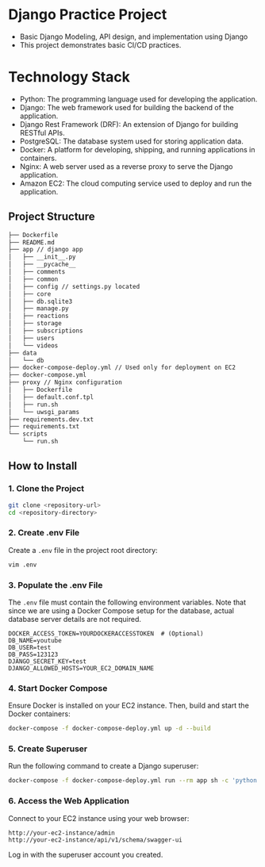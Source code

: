 # Django Practice Project

- Basic Django Modeling, API design, and implementation using Django
- This project demonstrates basic CI/CD practices.


# Technology Stack
- Python: The programming language used for developing the application.
- Django: The web framework used for building the backend of the application.
- Django Rest Framework (DRF): An extension of Django for building RESTful APIs.
- PostgreSQL: The database system used for storing application data.
- Docker: A platform for developing, shipping, and running applications in containers.
- Nginx: A web server used as a reverse proxy to serve the Django application.
- Amazon EC2: The cloud computing service used to deploy and run the application.

## Project Structure
```bash
├── Dockerfile
├── README.md
├── app // django app
│   ├── __init__.py
│   ├── __pycache__
│   ├── comments
│   ├── common
│   ├── config // settings.py located
│   ├── core
│   ├── db.sqlite3
│   ├── manage.py
│   ├── reactions
│   ├── storage
│   ├── subscriptions
│   ├── users
│   └── videos
├── data
│   └── db
├── docker-compose-deploy.yml // Used only for deployment on EC2
├── docker-compose.yml
├── proxy // Nginx configuration
│   ├── Dockerfile
│   ├── default.conf.tpl
│   ├── run.sh
│   └── uwsgi_params
├── requirements.dev.txt
├── requirements.txt
└── scripts
    └── run.sh

```

## How to Install

### 1. Clone the Project

```bash
git clone <repository-url>
cd <repository-directory>
```

### 2. Create .env File

Create a `.env` file in the project root directory:

```bash
vim .env
```

### 3. Populate the .env File

The `.env` file must contain the following environment variables. Note that since we are using a Docker Compose setup for the database, actual database server details are not required.

```env
DOCKER_ACCESS_TOKEN=YOURDOCKERACCESSTOKEN  # (Optional)
DB_NAME=youtube
DB_USER=test
DB_PASS=123123
DJANGO_SECRET_KEY=test
DJANGO_ALLOWED_HOSTS=YOUR_EC2_DOMAIN_NAME
```

### 4. Start Docker Compose

Ensure Docker is installed on your EC2 instance. Then, build and start the Docker containers:

```bash
docker-compose -f docker-compose-deploy.yml up -d --build
```

### 5. Create Superuser

Run the following command to create a Django superuser:

```bash
docker-compose -f docker-compose-deploy.yml run --rm app sh -c 'python manage.py createsuperuser'
```

### 6. Access the Web Application

Connect to your EC2 instance using your web browser:

```
http://your-ec2-instance/admin
http://your-ec2-instance/api/v1/schema/swagger-ui
```

Log in with the superuser account you created.
